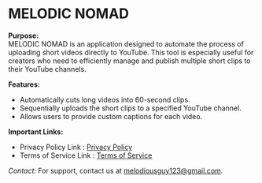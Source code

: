 # MELODIC NOMAD

**Purpose:**  
MELODIC NOMAD is an application designed to automate the process of uploading short videos directly to YouTube. This tool is especially useful for creators who need to efficiently manage and publish multiple short clips to their YouTube channels.

**Features:**
- Automatically cuts long videos into 60-second clips.
- Sequentially uploads the short clips to a specified YouTube channel.
- Allows users to provide custom captions for each video.

**Important Links:**
- Privacy Policy Link : [Privacy Policy](https://avinash979309.github.io/melodic-nomad-docs/privacy-policy.html)
- Terms of Service Link : [Terms of Service](https://avinash979309.github.io/melodic-nomad-docs/terms-of-service.html)

*Contact:*
For support, contact us at melodiousguy123@gmail.com.
